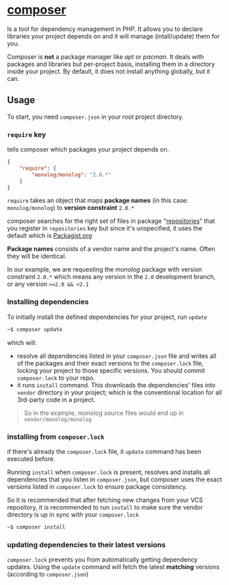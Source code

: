 # [composer](https://getcomposer.org/doc/00-intro.md)
Is a tool for dependency management in PHP. It allows you to declare libraries your project depends on and it will manage (intall/update) them for you.

Composer is **not** a package manager like *apt* or *pacman*. It deals with packages and libraries but per-project basis, installing them in a directory inside your project. By default, it does not install anything globally, but it can.

## Usage
To start, you need `composer.json` in your root project directory.

### `require` key
tells composer which packages your project depends on.
```json
{
    "require": {
        "monolog/monolog": "2.0.*"
    }
}
```

`require` takes an object that maps **package names** (in this case: `monolog/monolog`) to **version constraint** `2.0.*`

composer searches for the right set of files in package "[repositories](https://getcomposer.org/doc/05-repositories.md)" that you register in `repositories` key but since it's unspecified, it uses the default which is [Packagist.org](Packagist.org)

**Package names** consists of a vendor name and the project's name. Often they will be identical. 

In our example, we are requesting the *monolog* package with version constraint `2.0.*` which means any version in the `2.0` development branch, or any version `>=2.0 && <2.1`

### Installing dependencies
To initially install the defined dependencies for your project, run `update`
```bash
~$ composer update
```
which will:
- resolve all dependencies listed in your `composer.json` file and writes all of the packages and their exact versions to the `composer.lock` file, locking your project to those specific versions. You should commit `composer.lock` to your repo.
- it runs `install` command. This downloads the dependencies' files into `vendor` directory in your project; which is the conventional location for all 3rd-party code in a project. 
> So in the example, monolog source files would end up in `vendor/monolog/monolog`

### installing from `composer.lock`
if there's already the `composer.lock` file, it `update` command has been executed before.

Running `install` when `composer.lock` is present, resolves and installs all dependencies that you listen in `composer.json`, but composer uses the exact versions listed in `composer.lock` to ensure package consistency.

So it is recommended that after fetching new changes from your VCS repository, it is recommended to run `install` to make sure the vendor directory is up in sync with your `composer.lock`

```bash
~$ composer install
```

### updating dependencies to their latest versions
`composer.lock` prevents you from automatically getting dependency updates. Using the `update` command will fetch the latest **matching** versions (according to `composer.json`)

